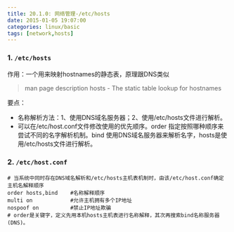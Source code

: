 ```yaml
---
title: 20.1.0: 网络管理-/etc/hosts
date: 2015-01-05 19:07:00
categories: linux/basic
tags: [network,hosts]
---
```


### 1. `/etc/hosts`
作用：一个用来映射hostnames的静态表，原理跟DNS类似  
> man page description
hosts - The static table lookup for hostnames

要点：
- 名称解析方法：1、使用DNS域名服务器；2、使用/etc/hosts文件进行解析。
- 可以在/etc/host.conf文件修改使用的优先顺序。order 指定按照哪种顺序来尝试不同的名字解析机制。bind 使用DNS域名服务器来解析名字，hosts是使用/etc/hosts文件进行解析。

### 2. `/etc/host.conf`
```
# 当系统中同时存在DNS域名解析和/etc/hosts主机表机制时，由该/etc/host.conf确定主机名解释顺序
order hosts,bind    #名称解释顺序
multi on            #允许主机拥有多个IP地址
nospoof on          #禁止IP地址欺骗
# order是关键字，定义先用本机hosts主机表进行名称解释，其次再搜索bind名称服务器(DNS)。
```
